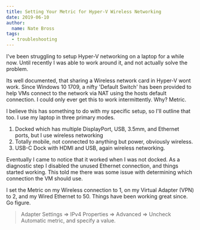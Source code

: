 ```yaml
---
title: Setting Your Metric for Hyper-V Wireless Networking 
date: 2019-06-10
author: 
  name: Nate Bross
tags: 
  - troubleshooting
---
```

I've been struggling to setup Hyper-V networking on a laptop for a while now. Until recently I was able to work around it, and not actually solve the problem.

Its well documented, that sharing a Wireless network card in Hyper-V wont work. Since Windows 10 1709, a nifty 'Default Switch' has been provided to help VMs connect to the network via NAT using the hosts default connection. I could only ever get this to work intermittently. Why? Metric.

I believe this has something to do with my specific setup, so I'll outline that too. I use my laptop in three primary modes.

1. Docked which has multiple DisplayPort, USB, 3.5mm, and Ethernet ports, but I use wireless networking
2. Totally mobile, not connected to anything but power, obviously wireless.
3. USB-C Dock with HDMI and USB, again wireless networking.

Eventually I came to notice that it worked when I was not docked. As a diagnostic step I disabled the unused Ethernet connection, and things started working. This told me there was some issue with determining which connection the VM should use.

I set the Metric on my Wireless connection to 1, on my Virtual Adapter (VPN) to 2, and my Wired Ethernet to 50. Things have been working great since. Go figure.

> Adapter Settings => IPv4 Properties => Advanced => Uncheck Automatic metric, and specify a value.

<content-image
  src="blog/2019/network-metric.png"
  alt="Windows network metric settings panel"></content-image>
